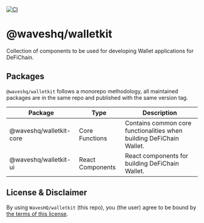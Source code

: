 [![CI](https://github.com/WavesHQ/walletkit/actions/workflows/ci.yml/badge.svg)](https://github.com/WavesHQ/walletkit/actions/workflows/ci.yml)

# @waveshq/walletkit

Collection of components to be used for developing Wallet applications for DeFiChain.

## Packages

`@waveshq/walletkit` follows a monorepo methodology, all maintained packages are in the same repo and published with the
same version tag.

| Package                 | Type             | Description                                                          |
| ----------------------- | ---------------- | -------------------------------------------------------------------- |
| @waveshq/walletkit-core | Core Functions   | Contains common core functionalities when building DeFiChain Wallet. |
| @waveshq/walletkit-ui   | React Components | React components for building DeFiChain Wallet.                      |

## License & Disclaimer

By using `WavesHQ/walletkit` (this repo), you (the user) agree to be bound by [the terms of this license](LICENSE).
